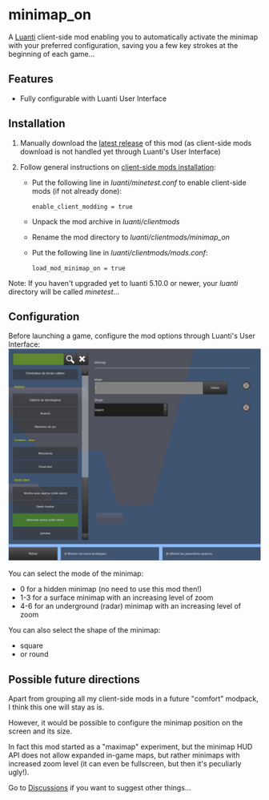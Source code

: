 # minimap_on
A [Luanti](https://www.luanti.org/) client-side mod enabling you to automatically activate the minimap with your preferred configuration, saving you a few key strokes at the beginning of each game...

## Features
* Fully configurable with Luanti User Interface

## Installation
1. Manually download the [latest release](https://github.com/HubTou/minimap_on/releases) of this mod (as client-side mods download is not handled yet through Luanti's User Interface)
2. Follow general instructions on [client-side mods installation](https://wiki.minetest.net/Installing_Client-Side_Mods):

   * Put the following line in *luanti/minetest.conf* to enable client-side mods (if not already done):
      ```
      enable_client_modding = true
      ```
      
   * Unpack the mod archive in *luanti/clientmods*
   * Rename the mod directory to *luanti/clientmods/minimap_on*
   * Put the following line in *luanti/clientmods/mods.conf*:
      ```
      load_mod_minimap_on = true
      ```

Note: If you haven't upgraded yet to luanti 5.10.0 or newer, your *luanti* directory will be called *minetest*...

## Configuration
Before launching a game, configure the mod options through Luanti's User Interface:
![Configuration in UI](https://github.com/HubTou/minimap_on/blob/main/screenshots/config.png)

You can select the mode of the minimap:
* 0 for a hidden minimap (no need to use this mod then!)
* 1-3 for a surface minimap with an increasing level of zoom
* 4-6 for an underground (radar) minimap with an increasing level of zoom 

You can also select the shape of the minimap:
* square
* or round

## Possible future directions
Apart from grouping all my client-side mods in a future "comfort" modpack, I think this one will stay as is.

However, it would be possible to configure the minimap position on the screen and its size.

In fact this mod started as a "maximap" experiment, but the minimap HUD API does not allow expanded in-game maps, but rather minimaps with increased zoom level (it can even be fullscreen, but then it's peculiarly ugly!).

Go to [Discussions](https://github.com/HubTou/minimap_on/discussions) if you want to suggest other things...
